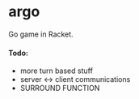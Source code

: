 # argo

Go game in Racket.

#### Todo:

* more turn based stuff
* server <-> client communications
* SURROUND FUNCTION
